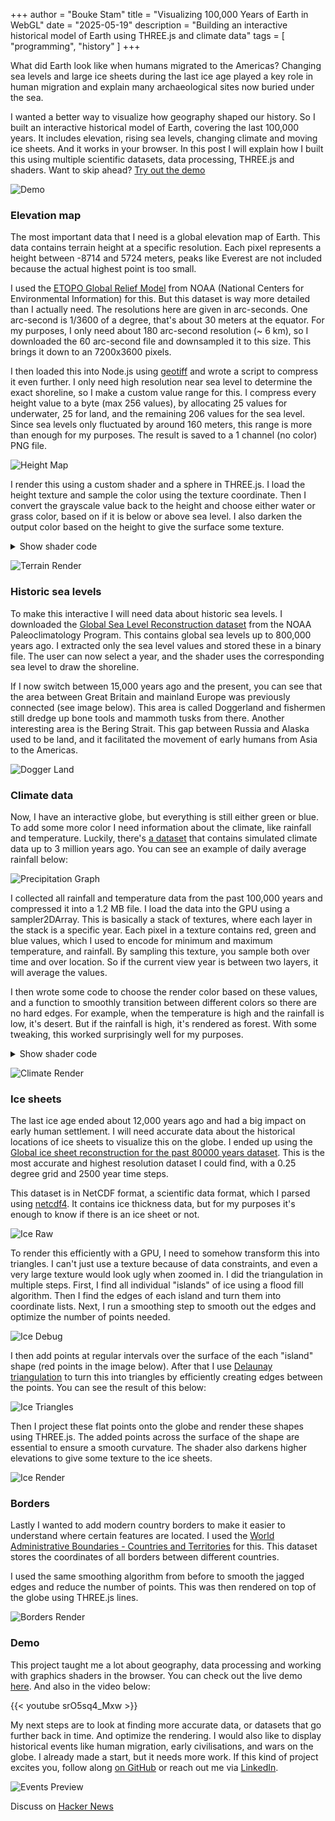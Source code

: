 +++ 
author = "Bouke Stam" 
title = "Visualizing 100,000 Years of Earth in WebGL" 
date = "2025-05-19" 
description = "Building an interactive historical model of Earth using THREE.js and climate data" 
tags = [ "programming", "history" ] 
+++

What did Earth look like when humans migrated to the Americas? Changing sea levels and large ice sheets during the last ice age played a key role in human migration and explain many archaeological sites now buried under the sea. 

I wanted a better way to visualize how geography shaped our history. So I built an interactive historical model of Earth, covering the last 100,000 years. It includes elevation, rising sea levels, changing climate and moving ice sheets. And it works in your browser. In this post I will explain how I built this using multiple scientific datasets, data processing, THREE.js and shaders. Want to skip ahead? [Try out the demo](https://technistuff.com/history-from-space)

![Demo](/images/earth_demo.png)

### Elevation map

The most important data that I need is a global elevation map of Earth. This data contains terrain height at a specific resolution. Each pixel represents a height between -8714 and 5724 meters, peaks like Everest are not included because the actual highest point is too small.

I used the [ETOPO Global Relief Model](https://www.ncei.noaa.gov/products/etopo-global-relief-model) from NOAA (National Centers for Environmental Information) for this. But this dataset is way more detailed than I actually need. The resolutions here are given in arc-seconds. One arc-second is 1/3600 of a degree, that's about 30 meters at the equator. For my purposes, I only need about 180 arc-second resolution (~ 6 km), so I downloaded the 60 arc-second file and downsampled it to this size. This brings it down to an 7200x3600 pixels.

I then loaded this into Node.js using [geotiff](https://www.npmjs.com/package/geotiff) and wrote a script to compress it even further. I only need high resolution near sea level to determine the exact shoreline, so I make a custom value range for this. I compress every height value to a byte (max 256 values), by allocating 25 values for underwater, 25 for land, and the remaining 206 values for the sea level. Since sea levels only fluctuated by around 160 meters, this range is more than enough for my purposes. The result is saved to a 1 channel (no color) PNG file.

![Height Map](/images/earth_height.png)

I render this using a custom shader and a sphere in THREE.js. I load the height texture and sample the color using the texture coordinate. Then I convert the grayscale value back to the height and choose either water or grass color, based on if it is below or above sea level. I also darken the output color based on the height to give the surface some texture.

<details>
<summary>Show shader code</summary>
{{< highlight glsl >}}
vec4 heightColor = texture2D(heightTexture, vUv);
float heightIntensity = heightColor.r * 255.0;

float height = 0.0;

if (heightIntensity < 25.0) {
  height = -150.0 + (25.0 - heightIntensity) / 25.0 * -8714.0;
} else if (heightIntensity <= 230.0) {
  height = heightIntensity - 175.0;
} else {
  height = (heightIntensity - 230.0) / 25.0 * 5724.0;
}

if (height < sealevel) {
  float darkness = 1.0 - (height / -8714.0 * 0.25);
  outColor = waterColor * darkness;
} else {
  float darkness = 1.0 - (height / 5724.0 * 0.25);
  outColor = grassColor * darkness;
}
{{< /highlight >}}
</details>

![Terrain Render](/images/earth_height_render.png)

### Historic sea levels

To make this interactive I will need data about historic sea levels. I downloaded the [Global Sea Level Reconstruction dataset](https://www1.ncdc.noaa.gov/pub/data/paleo/contributions_by_author/spratt2016/spratt2016.txt) from the NOAA Paleoclimatology Program. This contains global sea levels up to 800,000 years ago. I extracted only the sea level values and stored these in a binary file. The user can now select a year, and the shader uses the corresponding sea level to draw the shoreline.

If I now switch between 15,000 years ago and the present, you can see that the area between Great Britain and mainland Europe was previously connected (see image below). This area is called Doggerland and fishermen still dredge up bone tools and mammoth tusks from there. Another interesting area is the Bering Strait. This gap between Russia and Alaska used to be land, and it facilitated the movement of early humans from Asia to the Americas.

![Dogger Land](/images/earth_doggerland_transition.png)

### Climate data

Now, I have an interactive globe, but everything is still either green or blue. To add some more color I need information about the climate, like rainfall and temperature. Luckily, there's [a dataset](https://www.ncei.noaa.gov/access/paleo-search/study/38661) that contains simulated climate data up to 3 million years ago. You can see an example of daily average rainfall below:

![Precipitation Graph](/images/earth_precipitation.png)

I collected all rainfall and temperature data from the past 100,000 years and compressed it into a 1.2 MB file. I load the data into the GPU using a sampler2DArray. This is basically a stack of textures, where each layer in the stack is a specific year. Each pixel in a texture contains red, green and blue values, which I used to encode for minimum and maximum temperature, and rainfall. By sampling this texture, you sample both over time and over location. So if the current view year is between two layers, it will average the values.

I then wrote some code to choose the render color based on these values, and a function to smoothly transition between different colors so there are no hard edges. For example, when the temperature is high and the rainfall is low, it's desert. But if the rainfall is high, it's rendered as forest. With some tweaking, this worked surprisingly well for my purposes.

<details>
<summary>Show shader code</summary>
{{< highlight glsl >}}
vec3 slideColor(vec3 from, vec3 to, float value, float low, float high) {
  float ratio = (value - low) / (high - low);
  return mix(from, to, ratio);
}

vec3 color = slideColor(
  slideColor(
    snowColor, 
    slideColor(desertColor, grassColor, precipitation, 250.0, 500.0), 
    maxTemp, 5.0, 10.0
  ),
  slideColor(
    slideColor(desertColor, grassColor, precipitation, 400.0, 1000.0),
    slideColor(grassColor, forestColor, precipitation, 1000.0, 2000.0),
    precipitation, 200.0, 1000.0
  ),
  maxTemp, 0.0, 10.0
);
{{< /highlight >}}
</details>

![Climate Render](/images/earth_climate.png)

### Ice sheets

The last ice age ended about 12,000 years ago and had a big impact on early human settlement. I will need accurate data about the historical locations of ice sheets to visualize this on the globe. I ended up using the [Global ice sheet reconstruction for the past 80000 years dataset](https://doi.pangaea.de/10.1594/PANGAEA.905800). This is the most accurate and highest resolution dataset I could find, with a 0.25 degree grid and 2500 year time steps.

This dataset is in NetCDF format, a scientific data format, which I parsed using [netcdf4](https://www.npmjs.com/package/netcdf4). It contains ice thickness data, but for my purposes it's enough to know if there is an ice sheet or not.

![Ice Raw](/images/earth_ice_raw.png)

To render this efficiently with a GPU, I need to somehow transform this into triangles. I can't just use a texture because of data constraints, and even a very large texture would look ugly when zoomed in. I did the triangulation in multiple steps. First, I find all individual "islands" of ice using a flood fill algorithm. Then I find the edges of each island and turn them into coordinate lists. Next, I run a smoothing step to smooth out the edges and optimize the number of points needed.

![Ice Debug](/images/earth_ice.svg)

I then add points at regular intervals over the surface of the each "island" shape (red points in the image below). After that I use [Delaunay triangulation](https://github.com/mapbox/delaunator) to turn this into triangles by efficiently creating edges between the points. You can see the result of this below:

![Ice Triangles](/images/earth_triangles.png)

Then I project these flat points onto the globe and render these shapes using THREE.js. The added points across the surface of the shape are essential to ensure a smooth curvature. The shader also darkens higher elevations to give some texture to the ice sheets.

![Ice Render](/images/earth_ice.png)

### Borders

Lastly I wanted to add modern country borders to make it easier to understand where certain features are located. I used the [World Administrative Boundaries - Countries and Territories](https://public.opendatasoft.com/explore/dataset/world-administrative-boundaries/export/) for this. This dataset stores the coordinates of all borders between different countries.

I used the same smoothing algorithm from before to smooth the jagged edges and reduce the number of points. This was then rendered on top of the globe using THREE.js lines.

![Borders Render](/images/earth_borders.png)

### Demo

This project taught me a lot about geography, data processing and working with graphics shaders in the browser. You can check out the live demo [here](https://technistuff.com/history-from-space). And also in the video below:

{{< youtube srO5sq4_Mxw >}}

My next steps are to look at finding more accurate data, or datasets that go further back in time. And optimize the rendering. I would also like to display historical events like human migration, early civilisations, and wars on the globe. I already made a start, but it needs more work. If this kind of project excites you, follow along [on GitHub](https://github.com/boukestam/history-from-space) or reach out me via [LinkedIn](https://www.linkedin.com/in/bouke-stam-0a1235107/).

![Events Preview](/images/earth_preview.png)

Discuss on [Hacker News](https://news.ycombinator.com/item?id=44029619)
